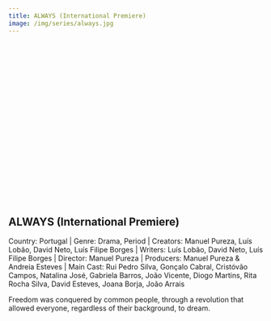 ```yaml
---
title: ALWAYS (International Premiere)
image: /img/series/always.jpg
---
```

<iframe width="560" height="315" src="" frameborder="0" allow="accelerometer; autoplay; encrypted-media; gyroscope; picture-in-picture" allowfullscreen></iframe>

## ALWAYS (International Premiere)  
Country: Portugal | Genre: Drama, Period | Creators: Manuel Pureza, Luís Lobão, David Neto, Luís Filipe Borges | Writers: Luís Lobão, David Neto, Luís Filipe Borges | Director: Manuel Pureza | Producers: Manuel Pureza & Andreia Esteves | Main Cast: Rui Pedro Silva, Gonçalo Cabral, Cristóvão Campos, Natalina José, Gabriela Barros, João Vicente, Diogo Martins, Rita Rocha Silva, David Esteves, Joana Borja, João Arrais

Freedom was conquered by common people, through a revolution that allowed everyone, regardless of their background, to dream.

